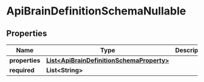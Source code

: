 

# ApiBrainDefinitionSchemaNullable


## Properties

| Name | Type | Description | Notes |
|------------ | ------------- | ------------- | -------------|
|**properties** | [**List&lt;ApiBrainDefinitionSchemaProperty&gt;**](ApiBrainDefinitionSchemaProperty.md) |  |  [optional] |
|**required** | **List&lt;String&gt;** |  |  [optional] |



